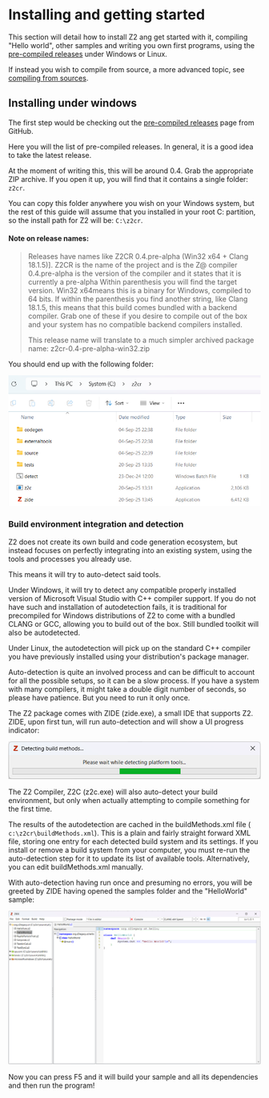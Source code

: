 # Installing and getting started

This section will detail how to install Z2 ang get started with it, compiling "Hello world", other samples and writing you own first programs, using the  [pre-compiled releases](https://github.com/MasterZean/z2cr/releases) under Windows or Linux.

If instead you wish to compile from source, a more advanced topic, see [compiling from sources]().

## Installing under windows

The first step would be checking out the  [pre-compiled releases](https://github.com/MasterZean/z2cr/releases) page from GitHub. 

Here you will the list of pre-compiled releases. In general, it is a good idea to take the latest release.

At the moment of writing this, this will be around 0.4. Grab the appropriate ZIP archive. If you open it up, you will find that it contains a single folder: `z2cr`.

You can copy this folder anywhere you wish on your Windows system, but the rest of this guide will assume that you installed in your root C: partition, so the install path for Z2 will be: `C:\z2cr`. 

 #### Note on release names:
> Releases have names like Z2CR 0.4.pre-alpha (Win32 x64 + Clang 18.1.5)].
> Z2CR is the name of the project and is the Z@ compiler
> 0.4.pre-alpha is the version of the compiler and it states that it is currently a pre-alpha
> Within parenthesis you will find the target version. Win32 x64means this is a binary for Windows, compiled to 64 bits.
> If within the parenthesis you find another string, like Clang 18.1.5, this means that this build comes bundled with a backend compiler. Grab one of these if you desire to compile out of the box and your system has no compatible backend compilers installed.
> 
> This release name will translate to a much simpler archived package name: z2cr-0.4-pre-alpha-win32.zip

You should end up with the following folder:


![screenshot](img/doneinstallwin.png)


### Build environment integration and detection

Z2 does not create its own build and code generation ecosystem, but instead focuses on perfectly integrating into an existing system, using the tools and processes you already use.

This means it will try to auto-detect said tools.

Under Windows, it will try to detect any compatible properly installed version of Microsoft Visual Studio with C++ compiler support. If you do not have such and installation of autodetection fails, it is traditional for precompiled for Windows distributions of Z2 to come with a bundled CLANG or GCC, allowing you to build out of the box. Still bundled toolkit will also be autodetected.

Under Linux, the autodetection will pick up on the standard C++ compiler you have previously installed using your distribution's package manager.

Auto-detection is quite an involved process and can be difficult to account for all the possible setups, so it can be a slow process. If you have a system with many compilers, it might take a double digit number of seconds, so please have patience. But you need to run it only once.

The Z2 package comes with ZIDE (zide.exe), a small IDE that supports Z2. ZIDE, upon first tun, will run auto-detection and will show a UI progress indicator:

![screenshot](img/autodetectwin.png)

The Z2 Compiler, Z2C (z2c.exe) will also auto-detect your build environment, but only when actually attempting to compile something for the first time.

The results of the autodetection are cached in the buildMethods.xml file (` c:\z2cr\buildMethods.xml`). This is a plain and fairly straight forward XML file, storing one entry for each detected build system and its settings. If you install or remove a build system from your computer, you must re-run the auto-detection step for it to update its list of available tools. Alternatively, you can edit buildMethods.xml manually.

With auto-detection having run once and presuming no errors, you will be greeted by ZIDE having opened the samples folder and the "HelloWorld" sample:

![screenshot](img/zidewin.png)

Now you can press F5 and it will build your sample and all its dependencies and then run the program!



